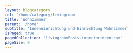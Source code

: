 ```yaml
---
layout: blogcategory
rel: '/home/category/livingroom'
title: 'Wohnzimmer'
parent: '/home'
subtitle: 'Inneneinrichtung und Einrichtung Wohnzimmer'
isPaged: true
pagedCollection: 'livingroomPosts.interiorideen.com'
pageSize: 9
---
```


